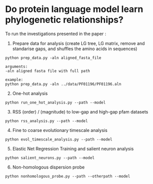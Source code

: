 # Do protein language model learn phylogenetic relationships?


To run the investigations presented in the paper :

1. Prepare data for analysis (create LG tree, LG matrix, remove and standarise gaps, and shuffles the amino acids in sequences)
```
python prep_data.py -aln aligned_fasta_file

arguments:
-aln aligned fasta file with full path

example:
python prep_data.py -aln ../data/PF01196/PF01196.aln

```
2. One-hot analysis
```
python run_one_hot_analysis.py --path --model 

```
3. RSS (order) / (magnitude) to low-gap and high-gap pfam datasets
```
python rss_analysis.py --path --model

```
4. Fine to coarse evolutionary timescale analysis
```
python evol_timescale_analysis.py --path --model 

```
5. Elastic Net Regression Training and salient neuron analysis
```
python salient_neurons.py --path --model

```
6. Non-homologous dispersion probe
```
python nonhomologous_probe.py --path --otherpath --model

```
